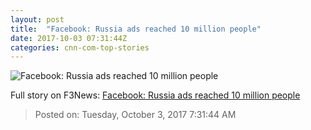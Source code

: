 ```yaml
---
layout: post
title:  "Facebook: Russia ads reached 10 million people"
date: 2017-10-03 07:31:44Z
categories: cnn-com-top-stories
---
```


![Facebook: Russia ads reached 10 million people](http://i2.cdn.turner.com/money/dam/assets/170925143822-facebook-regulation-silicon-valley-780x439.jpg)




Full story on F3News: [Facebook: Russia ads reached 10 million people](http://www.f3nws.com/n/eFxuzB)

> Posted on: Tuesday, October 3, 2017 7:31:44 AM
